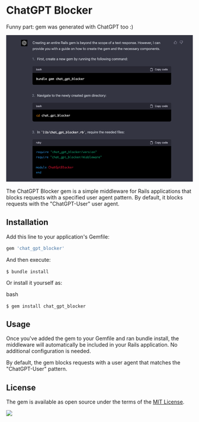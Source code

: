 # ChatGPT Blocker

Funny part: gem was generated with ChatGPT too :)

![RailsLiveReload](doc/intro_chatgpt_gem.png)

The ChatGPT Blocker gem is a simple middleware for Rails applications that blocks requests with a specified user agent pattern. By default, it blocks requests with the "ChatGPT-User" user agent.

## Installation

Add this line to your application's Gemfile:

```ruby
gem 'chat_gpt_blocker'
```

And then execute:

`$ bundle install`

Or install it yourself as:

bash

`$ gem install chat_gpt_blocker`

## Usage

Once you've added the gem to your Gemfile and ran bundle install, the middleware will automatically be included in your Rails application. No additional configuration is needed.

By default, the gem blocks requests with a user agent that matches the "ChatGPT-User" pattern.

## License

The gem is available as open source under the terms of the [MIT License](https://opensource.org/licenses/MIT).

[<img src="https://github.com/igorkasyanchuk/rails_time_travel/blob/main/docs/more_gems.png?raw=true"
/>](https://www.railsjazz.com/?utm_source=github&utm_medium=bottom&utm_campaign=chat_gpt_blocker)
